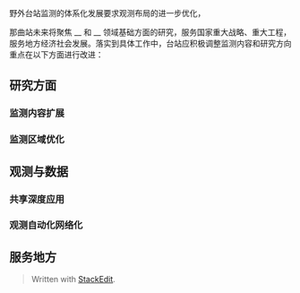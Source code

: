 野外台站监测的体系化发展要求观测布局的进一步优化，

那曲站未来将聚焦 __ 和 __ 领域基础方面的研究，服务国家重大战略、重大工程，服务地方经济社会发展。落实到具体工作中，台站应积极调整监测内容和研究方向重点在以下方面进行改进：
## 研究方面
### 监测内容扩展
### 监测区域优化

## 观测与数据
### 共享深度应用
### 观测自动化网络化

## 服务地方

> Written with [StackEdit](https://stackedit.io/).
<!--stackedit_data:
eyJoaXN0b3J5IjpbMTM2MDU5Nzk3NiwyNzUzNDkwNzcsLTk2OT
YwMDE0MywtMzU1NjExMDU3LC0xMTkxMTMxMzU5LDE3OTY0OTU2
MzgsNzMwOTk4MTE2XX0=
-->